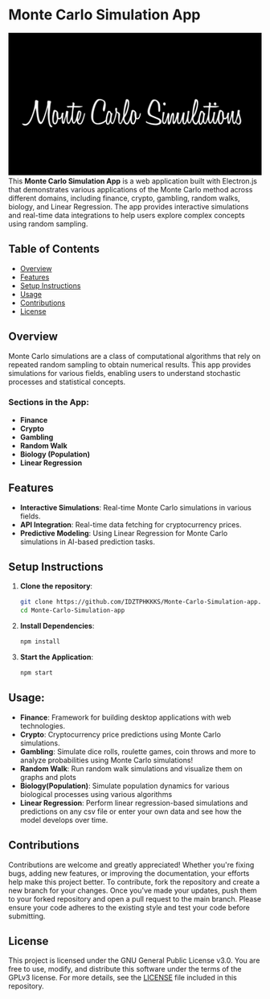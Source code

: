 # Monte Carlo Simulation App
![ ](images/icon.png)
This **Monte Carlo Simulation App** is a web application built with Electron.js that demonstrates various applications of the Monte Carlo method across different domains, including finance, crypto, gambling, random walks, biology, and Linear Regression. The app provides interactive simulations and real-time data integrations to help users explore complex concepts using random sampling.

## Table of Contents

- [Overview](#overview)
- [Features](#features)
- [Setup Instructions](#setup-instructions)
- [Usage](#usage)
- [Contributions](#contributins)
- [License](#license)

## Overview

Monte Carlo simulations are a class of computational algorithms that rely on repeated random sampling to obtain numerical results. This app provides simulations for various fields, enabling users to understand stochastic processes and statistical concepts.

### Sections in the App:

- **Finance**
- **Crypto**
- **Gambling**
- **Random Walk**
- **Biology (Population)**
- **Linear Regression**

## Features

- **Interactive Simulations**: Real-time Monte Carlo simulations in various fields.
- **API Integration**: Real-time data fetching for cryptocurrency prices.
- **Predictive Modeling**: Using Linear Regression for Monte Carlo simulations in AI-based prediction tasks.


## Setup Instructions

1. **Clone the repository**:
   ```bash
   git clone https://github.com/IDZTPHKKKS/Monte-Carlo-Simulation-app.git
   cd Monte-Carlo-Simulation-app

2. **Install Dependencies**:
   ```bash
   npm install
3. **Start the Application**:
   ```bash
   npm start

## Usage:

- **Finance**: Framework for building desktop applications with web technologies.
- **Crypto**:  Cryptocurrency price predictions using Monte Carlo simulations.
- **Gambling**: Simulate dice rolls, roulette games, coin throws and more to analyze probabilities using Monte Carlo simulations!
- **Random Walk**: Run random walk simulations and visualize them on graphs and plots
- **Biology(Population)**: Simulate population dynamics for various biological processes using various algorithms
- **Linear Regression**: Perform linear regression-based simulations and predictions on any csv file or enter your own data and see how the 
  model develops over time.

## Contributions

Contributions are welcome and greatly appreciated! Whether you're fixing bugs, adding new features, or improving the documentation, your efforts help make this project better. To contribute, fork the repository and create a new branch for your changes. Once you've made your updates, push them to your forked repository and open a pull request to the main branch. Please ensure your code adheres to the existing style and test your code before submitting. 

## License

This project is licensed under the GNU General Public License v3.0. You are free to use, modify, and distribute this software under the terms of the GPLv3 license. For more details, see the [LICENSE](LICENSE) file included in this repository.



   
   
